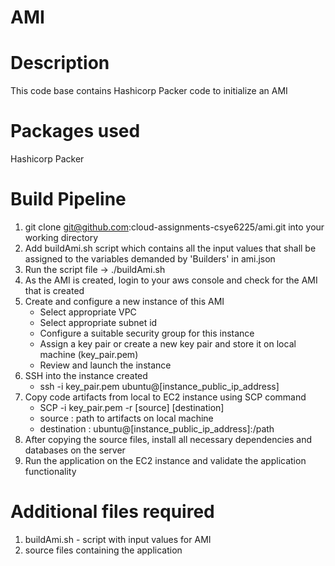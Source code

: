 # AMI
# Description
This code base contains Hashicorp Packer code to initialize an AMI 

# Packages used
Hashicorp Packer

# Build Pipeline

1) git clone git@github.com:cloud-assignments-csye6225/ami.git into your working directory
2) Add buildAmi.sh script which contains all the input values that shall be assigned to the variables demanded by 'Builders' in ami.json
3) Run the script file -> ./buildAmi.sh
4) As the AMI is created, login to your aws console and check for the AMI that is created
5) Create and configure a new instance of this AMI 
    - Select appropriate VPC
    - Select appropriate subnet id
    - Configure a suitable security group for this instance
    - Assign a key pair or create a new key pair and store it on local machine (key_pair.pem)
    - Review and launch the instance
6) SSH into the instance created
    - ssh -i key_pair.pem ubuntu@[instance_public_ip_address]
7) Copy code artifacts from local to EC2 instance using SCP command
    - SCP -i key_pair.pem -r [source] [destination]
    - source : path to artifacts on local machine
    - destination : ubuntu@[instance_public_ip_address]:/path
8) After copying the source files, install all necessary dependencies and databases on the server
9) Run the application on the EC2 instance and validate the application functionality

# Additional files required
1. buildAmi.sh - script with input values for AMI
2. source files containing the application
 

